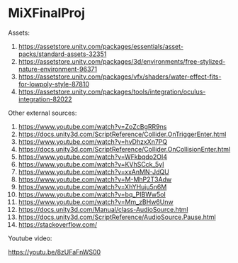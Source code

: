 # MiXFinalProj

Assets:

1. https://assetstore.unity.com/packages/essentials/asset-packs/standard-assets-32351
2. https://assetstore.unity.com/packages/3d/environments/free-stylized-nature-environment-96371
3. https://assetstore.unity.com/packages/vfx/shaders/water-effect-fits-for-lowpoly-style-87810
4. https://assetstore.unity.com/packages/tools/integration/oculus-integration-82022


Other external sources:

1. https://www.youtube.com/watch?v=ZoZcBgRR9ns
2. https://docs.unity3d.com/ScriptReference/Collider.OnTriggerEnter.html
3. https://www.youtube.com/watch?v=hvDhzxXn7PQ
4. https://docs.unity3d.com/ScriptReference/Collider.OnCollisionEnter.html
5. https://www.youtube.com/watch?v=WFkbqdo2OI4
6. https://www.youtube.com/watch?v=KVhSCck_5yI
7. https://www.youtube.com/watch?v=xxAnMN-JdQU
8. https://www.youtube.com/watch?v=M-MhP2T3Adw
9. https://www.youtube.com/watch?v=XhYHuju5n6M
10. https://www.youtube.com/watch?v=bq_PIBWw5oI
11. https://www.youtube.com/watch?v=Mm_zBHw6Unw
13. https://docs.unity3d.com/Manual/class-AudioSource.html
14. https://docs.unity3d.com/ScriptReference/AudioSource.Pause.html
12. https://stackoverflow.com/


Youtube video:

https://youtu.be/8zUFaFnWS00
